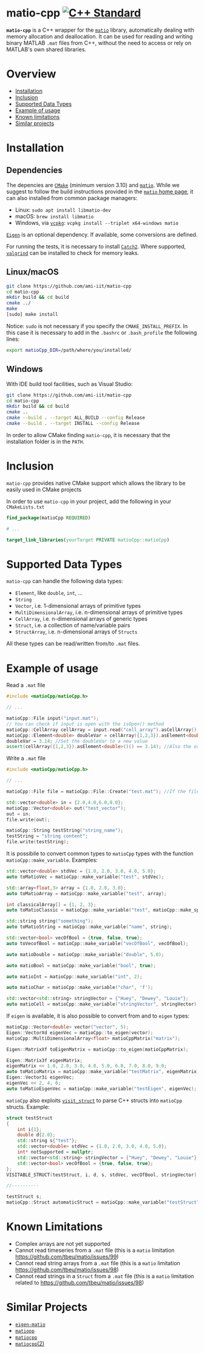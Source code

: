 # matio-cpp <a href="https://isocpp.org"><img src="https://img.shields.io/badge/standard-C++14-blue.svg?style=flat&logo=c%2B%2B" alt="C++ Standard" /></a> 

**``matio-cpp``** is a C++ wrapper for the [``matio``](https://github.com/tbeu/matio) library, automatically dealing with memory allocation and deallocation.
It can be used for reading and writing binary MATLAB `.mat` files from C++, without the need to access or rely on MATLAB's own shared libraries.

# Overview

- [Installation](#installation)
- [Inclusion](#inclusion)
- [Supported Data Types](#supported-data-types)
- [Example of usage](#example-of-usage)
- [Known limitations](#known-limitations)
- [Similar projects](#similar-projects)

# Installation
## Dependencies

The depencies are [``CMake``](https://cmake.org/) (minimum version 3.10) and [``matio``](https://github.com/tbeu/matio). While we suggest to follow the build instructions provided in the [``matio`` home page](https://github.com/tbeu/matio), it can also installed from common package managers:
- Linux: ``sudo apt install libmatio-dev``
- macOS: ``brew install libmatio``
- Windows, via [``vcpkg``](https://github.com/microsoft/vcpkg): ``vcpkg install --triplet x64-windows matio``

[`Eigen`](https://eigen.tuxfamily.org/index.php) is an optional dependency. If available, some conversions are defined.

For running the tests, it is necessary to install [`Catch2`](https://github.com/catchorg/Catch2). Where supported, [``valgrind``](https://valgrind.org/) can be installed to check for memory leaks.

## Linux/macOS
```sh
git clone https://github.com/ami-iit/matio-cpp
cd matio-cpp
mkdir build && cd build
cmake ../
make
[sudo] make install
```
Notice: `sudo` is not necessary if you specify the `CMAKE_INSTALL_PREFIX`. In this case it is necessary to add in the `.bashrc` or `.bash_profile` the following lines:
```sh
export matioCpp_DIR=/path/where/you/installed/
```
## Windows
With IDE build tool facilities, such as Visual Studio:
```sh
git clone https://github.com/ami-iit/matio-cpp
cd matio-cpp
mkdir build && cd build
cmake ..
cmake --build . --target ALL_BUILD --config Release
cmake --build . --target INSTALL --config Release
```

In order to allow CMake finding ``matio-cpp``, it is necessary that the installation folder is in the ``PATH``.

# Inclusion

  ``matio-cpp`` provides native CMake support which allows the library to be easily used in CMake projects

  In order to use ``matio-cpp`` in your project, add the following in your ``CMakeLists.txt``
```cmake
find_package(matioCpp REQUIRED)

# ...

target_link_libraries(yourTarget PRIVATE matioCpp::matioCpp)
```

# Supported Data Types
``matio-cpp`` can handle the following data types:
- ``Element``, like ``double``, ``int``, ...
-  ``String``
-  ``Vector``, i.e. 1-dimensional arrays of primitive types
-  ``MultiDimensionalArray``, i.e. n-dimensional arrays of primitive types
-  ``CellArray``,  i.e. n-dimensional arrays of generic types
-  ``Struct``, i.e. a collection of name/variable pairs
-  ``StructArray``, i.e. n-dimensional arrays of ``Structs``

All these types can be read/written from/to ``.mat`` files.

# Example of usage

Read a ``.mat`` file
```c++
#include <matioCpp/matioCpp.h>

// ...

matioCpp::File input("input.mat");
// You can check if input is open with the isOpen() method
matioCpp::CellArray cellArray = input.read("cell_array").asCellArray(); //Read a Cell Array named "cell_array"
matioCpp::Element<double> doubleVar = cellArray({1,2,3}).asElement<double>(); //Get the element in the cell array at position (1,2,3) (0-based), casting it as a double Element
doubleVar = 3.14; //Set the doubleVar to a new value
assert(cellArray({1,2,3}).asElement<double>()() == 3.14); //Also the original cell array is modified, but not in the file.

```

Write a ``.mat`` file
```c++
#include <matioCpp/matioCpp.h>

// ...

matioCpp::File file = matioCpp::File::Create("test.mat"); //If the file already exists, use the same cnstructor as the example above

std::vector<double> in = {2.0,4.0,6.0,8.0};
matioCpp::Vector<double> out("test_vector");
out = in;
file.write(out);

matioCpp::String testString("string_name");
testString = "string content";
file.write(testString);

```

It is possibile to convert common types to ``matioCpp`` types with the function ``matioCpp::make_variable``. Examples:
```c++
std::vector<double> stdVec = {1.0, 2.0, 3.0, 4.0, 5.0};
auto toMatioVec = matioCpp::make_variable("test", stdVec);

std::array<float,3> array = {1.0, 2.0, 3.0};
auto toMatioArray = matioCpp::make_variable("test", array);

int classicalArray[] = {1, 2, 3};
auto toMatioClassic = matioCpp::make_variable("test", matioCpp::make_span(classicalArray, 3));

std::string string("something");
auto toMatioString = matioCpp::make_variable("name", string);

std::vector<bool> vecOfBool = {true, false, true};
auto toVecofBool = matioCpp::make_variable("vecOfBool", vecOfBool);

auto matioDouble = matioCpp::make_variable("double", 5.0);

auto matioBool = matioCpp::make_variable("bool", true);

auto matioInt = matioCpp::make_variable("int", 2);

auto matioChar = matioCpp::make_variable("char", 'f');

std::vector<std::string> stringVector = {"Huey", "Dewey", "Louie"};
auto matioCell = matioCpp::make_variable("stringVector", stringVector);
```
If ``eigen`` is available, it is also possible to convert from and to ``eigen`` types:
```c++
matioCpp::Vector<double> vector("vector", 5);                                               
Eigen::VectorXd eigenVec = matioCpp::to_eigen(vector);                                      
matioCpp::MultiDimensionalArray<float> matioCppMatrix("matrix"); 

Eigen::MatrixXf toEigenMatrix = matioCpp::to_eigen(matioCppMatrix);

Eigen::Matrix3f eigenMatrix;                                                    
eigenMatrix << 1.0, 2.0, 3.0, 4.0, 5.0, 6.0, 7.0, 8.0, 9.0;                     
auto toMatioMatrix = matioCpp::make_variable("testMatrix", eigenMatrix);        
Eigen::Vector3i eigenVec;      
eigenVec << 2, 4, 6;                                                            
auto toMatioEigenVec = matioCpp::make_variable("testEigen", eigenVec);          
```

``matioCpp`` also exploits [``visit_struct``](https://github.com/garbageslam/visit_struct) to parse C++ structs into ``matioCpp`` structs. Example:
```c++
struct testStruct
{
    int i{1};
    double d{2.0};
    std::string s{"test"};
    std::vector<double> stdVec = {1.0, 2.0, 3.0, 4.0, 5.0};
    int* notSupported = nullptr;
    std::vector<std::string> stringVector = {"Huey", "Dewey", "Louie"};
    std::vector<bool> vecOfBool = {true, false, true};
};
VISITABLE_STRUCT(testStruct, i, d, s, stdVec, vecOfBool, stringVector);

//----------

testStruct s;
matioCpp::Struct automaticStruct = matioCpp::make_variable("testStruct", s);
```


# Known Limitations
 - Complex arrays are not yet supported
 - Cannot read timeseries from a ``.mat`` file (this is a ``matio`` limitation https://github.com/tbeu/matio/issues/99)
 - Cannot read string arrays from a ``.mat`` file (this is a ``matio`` limitation https://github.com/tbeu/matio/issues/98)
 - Cannot read strings in a ``Struct`` from a ``.mat`` file (this is a ``matio`` limitation related to https://github.com/tbeu/matio/issues/98)

# Similar Projects
- [``eigen-matio``](https://github.com/tesch1/eigen-matio)
- [``matiopp``](https://github.com/bmc-labs/matiopp)
- [``matiocpp``](https://github.com/joka90/matiocpp)
- [``matiocpp``(2)](https://github.com/ldobinson/matiocpp)

